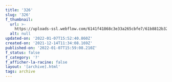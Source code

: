 ```yaml
---
title: '326'
slug: '326'
f_thumbnail:
  url: >-
    https://uploads-ssl.webflow.com/6141f41868c3e33a265cbfe7/61b8812b328cefe6c3d2d3b5_326.jpg
  alt: null
updated-on: '2022-01-07T15:52:40.860Z'
created-on: '2021-12-14T11:34:08.169Z'
published-on: '2022-01-07T15:59:08.210Z'
f_status: false
f_category: '?'
f_afficher-la-racine: false
layout: '[archive].html'
tags: archive
---
```



